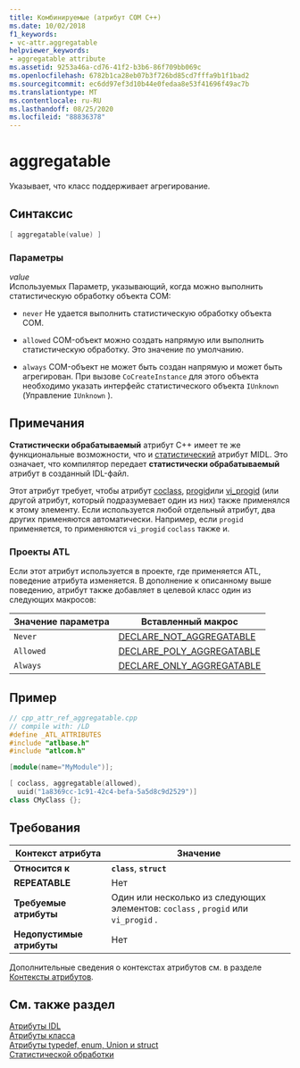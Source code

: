 ```yaml
---
title: Комбинируемые (атрибут COM C++)
ms.date: 10/02/2018
f1_keywords:
- vc-attr.aggregatable
helpviewer_keywords:
- aggregatable attribute
ms.assetid: 9253a46a-cd76-41f2-b3b6-86f709bb069c
ms.openlocfilehash: 6782b1ca28eb07b3f726bd85cd7fffa9b1f1bad2
ms.sourcegitcommit: ec6dd97ef3d10b44e0fedaa8e53f41696f49ac7b
ms.translationtype: MT
ms.contentlocale: ru-RU
ms.lasthandoff: 08/25/2020
ms.locfileid: "88836378"
---
```

# <a name="aggregatable"></a>aggregatable

Указывает, что класс поддерживает агрегирование.

## <a name="syntax"></a>Синтаксис

```cpp
[ aggregatable(value) ]
```

### <a name="parameters"></a>Параметры

*value*<br/>
Используемых Параметр, указывающий, когда можно выполнить статистическую обработку объекта COM:

- `never` Не удается выполнить статистическую обработку объекта COM.

- `allowed` COM-объект можно создать напрямую или выполнить статистическую обработку. Это значение по умолчанию.

- `always` COM-объект не может быть создан напрямую и может быть агрегирован. При вызове `CoCreateInstance` для этого объекта необходимо указать интерфейс статистического объекта `IUnknown` (Управление `IUnknown` ).

## <a name="remarks"></a>Примечания

**Статистически обрабатываемый** атрибут C++ имеет те же функциональные возможности, что и [статистический](/windows/win32/Midl/aggregatable) атрибут MIDL. Это означает, что компилятор передает **статистически обрабатываемый** атрибут в созданный IDL-файл.

Этот атрибут требует, чтобы атрибут [coclass](coclass.md), [progid](progid.md)или [vi_progid](vi-progid.md) (или другой атрибут, который подразумевает один из них) также применялся к этому элементу. Если используется любой отдельный атрибут, два других применяются автоматически. Например, если `progid` применяется, то применяются `vi_progid` `coclass` также и.

### <a name="atl-projects"></a>Проекты ATL

Если этот атрибут используется в проекте, где применяется ATL, поведение атрибута изменяется. В дополнение к описанному выше поведению, атрибут также добавляет в целевой класс один из следующих макросов:

|Значение параметра|Вставленный макрос|
|---------------------|--------------------|
|`Never`|[DECLARE_NOT_AGGREGATABLE](../../atl/reference/aggregation-and-class-factory-macros.md#declare_not_aggregatable)|
|`Allowed`|[DECLARE_POLY_AGGREGATABLE](../../atl/reference/aggregation-and-class-factory-macros.md#declare_poly_aggregatable)|
|`Always`|[DECLARE_ONLY_AGGREGATABLE](../../atl/reference/aggregation-and-class-factory-macros.md#declare_only_aggregatable)|

## <a name="example"></a>Пример

```cpp
// cpp_attr_ref_aggregatable.cpp
// compile with: /LD
#define _ATL_ATTRIBUTES
#include "atlbase.h"
#include "atlcom.h"

[module(name="MyModule")];

[ coclass, aggregatable(allowed),
  uuid("1a8369cc-1c91-42c4-befa-5a5d8c9d2529")]
class CMyClass {};
```

## <a name="requirements"></a>Требования

| Контекст атрибута | Значение |
|-|-|
|**Относится к**|**`class`**, **`struct`**|
|**REPEATABLE**|Нет|
|**Требуемые атрибуты**|Один или несколько из следующих элементов: `coclass` , `progid` или `vi_progid` .|
|**Недопустимые атрибуты**|Нет|

Дополнительные сведения о контекстах атрибутов см. в разделе [Контексты атрибутов](cpp-attributes-com-net.md#contexts).

## <a name="see-also"></a>См. также раздел

[Атрибуты IDL](idl-attributes.md)<br/>
[Атрибуты класса](class-attributes.md)<br/>
[Атрибуты typedef, enum, Union и struct](typedef-enum-union-and-struct-attributes.md)<br/>
[Статистической обработки](/windows/win32/com/aggregation)
